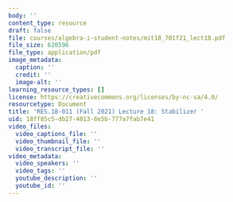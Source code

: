 ```yaml
---
body: ''
content_type: resource
draft: false
file: courses/algebra-i-student-notes/mit18_701f21_lect18.pdf
file_size: 620596
file_type: application/pdf
image_metadata:
  caption: ''
  credit: ''
  image-alt: ''
learning_resource_types: []
license: https://creativecommons.org/licenses/by-nc-sa/4.0/
resourcetype: Document
title: 'RES.18-011 (Fall 2021) Lecture 18: Stabilizer '
uid: 18ff85c5-db27-4013-8e5b-777a7fab7e41
video_files:
  video_captions_file: ''
  video_thumbnail_file: ''
  video_transcript_file: ''
video_metadata:
  video_speakers: ''
  video_tags: ''
  youtube_description: ''
  youtube_id: ''
---
```

